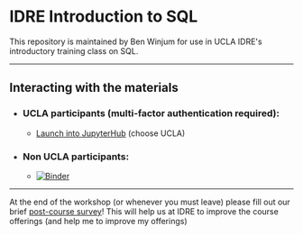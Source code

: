 # IDRE Introduction to SQL

This repository is maintained by Ben Winjum for use in UCLA IDRE's introductory training class on SQL.

---

## Interacting with the materials

* ### UCLA participants (multi-factor authentication required):

  * <a href="https://jupyter.idre.ucla.edu/hub/user-redirect/git-pull?repo=https%3A%2F%2Fgithub.com%2Fbenjum%2Fidre-intro-to-sql&urlpath=lab%2Ftree%2Fidre-intro-to-sql%2F&branch=master">Launch into JupyterHub</a> (choose UCLA)

* ### Non UCLA participants:
  * [![Binder](https://mybinder.org/badge_logo.svg)](https://mybinder.org/v2/gh/benjum/idre-intro-to-sql/master?urlpath=lab)

---

At the end of the workshop (or whenever you must leave) please fill out our brief [post-course survey](https://bit.ly/2VmU6ws)!  This will help us at IDRE to improve the course offerings (and help me to improve my offerings)
